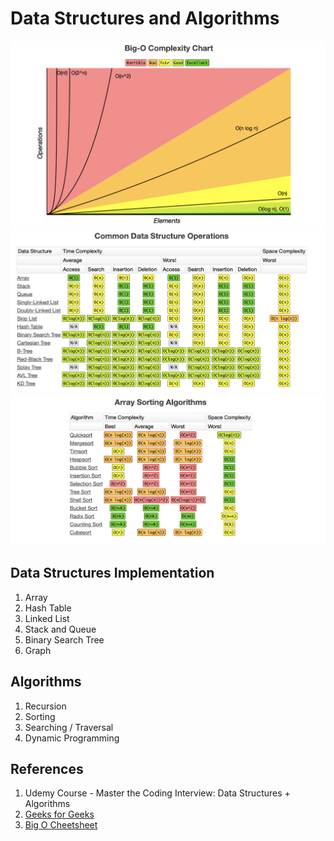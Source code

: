 # Data Structures and Algorithms

![Big O Complexity Chart](image-2.png)
![Common Data Structure Operations](image.png)
![Array Sorting Algorithms](image-1.png)

## Data Structures Implementation

1. Array
2. Hash Table
3. Linked List
4. Stack and Queue
5. Binary Search Tree
6. Graph

## Algorithms

1. Recursion
2. Sorting
3. Searching / Traversal
4. Dynamic Programming

## References

1. Udemy Course - Master the Coding Interview: Data Structures + Algorithms
2. [Geeks for Geeks](https://www.geeksforgeeks.org/learn-data-structures-and-algorithms-dsa-tutorial/)
3. [Big O Cheetsheet](https://www.bigocheatsheet.com)